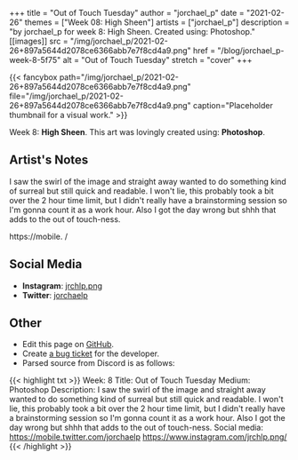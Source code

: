 +++
title =       "Out of Touch Tuesday"
author =      "jorchael_p"
date =        "2021-02-26"
themes =      ["Week 08: High Sheen"]
artists =     ["jorchael_p"]
description = "by jorchael_p for week 8: High Sheen. Created using: Photoshop."
[[images]]
              src = "/img/jorchael_p/2021-02-26+897a5644d2078ce6366abb7e7f8cd4a9.png"
              href = "/blog/jorchael_p-week-8-5f75"
              alt = "Out of Touch Tuesday"
              stretch = "cover"
+++


{{< fancybox path="/img/jorchael_p/2021-02-26+897a5644d2078ce6366abb7e7f8cd4a9.png" file="/img/jorchael_p/2021-02-26+897a5644d2078ce6366abb7e7f8cd4a9.png" caption="Placeholder thumbnail for a visual work." >}}


Week 8: **High Sheen**. This art was lovingly created using: **Photoshop**.

## Artist's Notes

I saw the swirl of the image and straight away wanted to do something kind of surreal but still quick and readable. I won't lie, this probably took a bit over the 2 hour time limit, but I didn't really have a brainstorming session so I'm gonna count it as a work hour. Also I got the day wrong but shhh that adds to the out of touch-ness.

https://mobile.
/

## Social Media

- **Instagram**: <a href='https://instagram.com/jrchlp.png' target='_blank'>jrchlp.png</a>
- **Twitter**: <a href='https://twitter.com/jorchaelp' target='_blank'>jorchaelp</a>


## Other

- Edit this page on [GitHub](https://github.com/teaminkling/web-refresh/edit/main/content/blog/jorchael_p-week-8-5f75.md).
- Create [a bug ticket](https://github.com/teaminkling/web-refresh/issues/new?assignees=&labels=bug&template=problem-report.md&title=) for the developer.
- Parsed source from Discord is as follows:

{{< highlight txt >}}
Week: 8
Title: Out of Touch Tuesday
Medium: Photoshop
Description: I saw the swirl of the image and straight away wanted to do something kind of surreal but still quick and readable. I won't lie, this probably took a bit over the 2 hour time limit, but I didn't really have a brainstorming session so I'm gonna count it as a work hour. Also I got the day wrong but shhh that adds to the out of touch-ness.
Social media: 
https://mobile.twitter.com/jorchaelp
https://www.instagram.com/jrchlp.png/
{{< /highlight >}}
